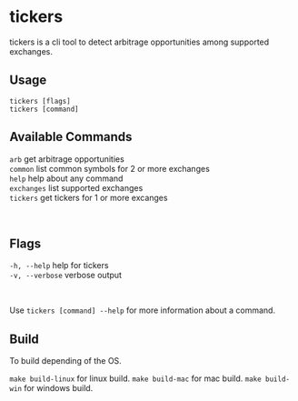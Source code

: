 # tickers
tickers is a cli tool to detect arbitrage opportunities among supported exchanges.

## Usage
`tickers [flags]` <br> `tickers [command]` <br>

## Available Commands
`arb`                     get arbitrage opportunities <br>
`common`                  list common symbols for 2 or more exchanges <br>
`help`                    help about any command <br>
`exchanges`               list supported exchanges <br>
`tickers`                 get tickers for 1 or more excanges <br>

<br>

## Flags
`-h, --help`              help for tickers <br>
`-v, --verbose`           verbose output <br>

<br>

Use `tickers [command] --help` for more information about a command.

## Build
To build depending of the OS.

`make build-linux`        for linux build.
`make build-mac`          for mac build.
`make build-win`          for windows build.
